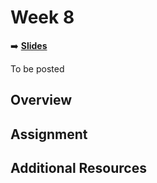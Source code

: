 <!-- .slide: data-background="./Images/header.svg" data-background-repeat="none" data-background-size="40% 40%" data-background-position="center 10%" class="header" -->
# Week 8

➡️ [**Slides**](link)

To be posted

## Overview

## Assignment

## Additional Resources

